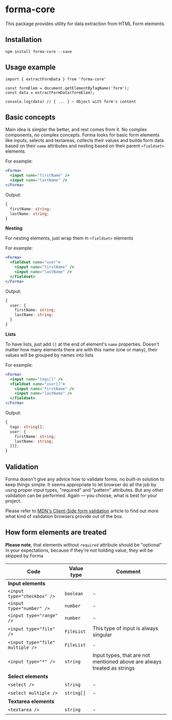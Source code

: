 # forma-core

This package provides utility for data extraction from HTML Form elements.

## Installation

`npm install forma-core --save`

## Usage example

```
import { extractFormData } from 'forma-core'

const formElem = document.getElementByTagName('form');
const data = extractFormData(formElem);

console.log(data) // { ... } — Object with form's content
```

## Basic concepts

Main idea is simpler the better, and rest comes from it.
No complex components, no complex concepts.
Forma looks for basic form elements like inputs, selects and textareas, collects their values and builds form data based on their `name` attributes and nesting based on their parent `<fieldset>` elements.

For example:

```jsx
<Forma>
  <input name="firstName" />
  <input name="lastName" />
</Forma>
```

Output:

```ts
{
  firstName: string;
  lastName: string;
}
```

**Nesting**

For nesting elements, just wrap them in `<fieldset>` elements

For example:

```jsx
<Forma>
  <fieldset name="user">
    <input name="firstName" />
    <input name="lastName" />
  </fieldset>
</Forma>
```

Output:

```ts
{
  user: {
    firstName: string;
    lastName: string;
  }
}
```

**Lists**

To have lists, just add `[]` at the end of element's `name` properties.
Doesn't matter how many elements there are with this name (one or many), their values will be grouped by names into lists

For example:

```jsx
<Forma>
  <input name="tags[]" />
  <fieldset name="user[]">
    <input name="firstName" />
    <input name="lastName" />
  </fieldset>
</Forma>
```

Output:

```ts
{
  tags: string[];
  user: {
    firstName: string;
    lastName: string;
  }[];
}
```

## Validation

Forma doesn't give any advice how to validate forms, no built-in solution to keep things simple.
It seems appropriate to let browser do all the job by using proper input types, "required" and "pattern" attributes.
But any other validation can be performed.
Again — you choose, what is best for your project.

Please refer to [MDN's Client-Side form validation](https://developer.mozilla.org/en-US/docs/Learn/Forms/Form_validation) article to find out more what kind of validation browsers provide out of the box.

## How form elements are treated

**Please note**, that elements without `required` attribute should be "optional" in your expectations, because if they're not holding value, they will be skipped by Forma

| Code                             | Value type | Comment                                                                 |
| -------------------------------- | ---------- | ----------------------------------------------------------------------- |
| **Input elements**               |            |                                                                         |
| `<input type="checkbox" />`      | `boolean`  | -                                                                       |
| `<input type="number" />`        | `number`   | -                                                                       |
| `<input type="range" />`         | `number`   | -                                                                       |
| `<input type="file" />`          | `FileList` | This type of input is always singular                                   |
| `<input type="file" multiple />` | `FileList` | -                                                                       |
| `<input type="*" />`             | `string`   | Input types, that are not mentioned above are always treated as strings |
| **Select elements**              |            |                                                                         |
| `<select />`                     | `string`   | -                                                                       |
| `<select multiple />`            | `string[]` | -                                                                       |
| **Textarea elements**            |            |                                                                         |
| `<textarea />`                   | `string`   | -                                                                       |
